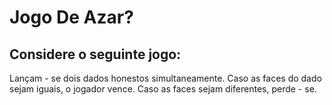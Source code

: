 # Jogo De Azar?
## Considere o seguinte jogo:
Lançam - se dois dados honestos simultaneamente. Caso as faces do dado sejam iguais, o jogador vence. Caso as faces sejam diferentes, perde - se.

